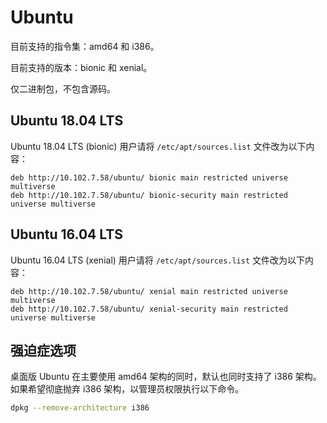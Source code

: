 # Ubuntu

目前支持的指令集：amd64 和 i386。

目前支持的版本：bionic 和 xenial。

仅二进制包，不包含源码。

## Ubuntu 18.04 LTS

Ubuntu 18.04 LTS (bionic) 用户请将 `/etc/apt/sources.list` 文件改为以下内容：

    deb http://10.102.7.58/ubuntu/ bionic main restricted universe multiverse
    deb http://10.102.7.58/ubuntu/ bionic-security main restricted universe multiverse

## Ubuntu 16.04 LTS

Ubuntu 16.04 LTS (xenial) 用户请将 `/etc/apt/sources.list` 文件改为以下内容：

    deb http://10.102.7.58/ubuntu/ xenial main restricted universe multiverse
    deb http://10.102.7.58/ubuntu/ xenial-security main restricted universe multiverse

## 强迫症选项

桌面版 Ubuntu 在主要使用 amd64 架构的同时，默认也同时支持了 i386 架构。如果希望彻底抛弃 i386 架构，以管理员权限执行以下命令。

```bash
dpkg --remove-architecture i386
```

